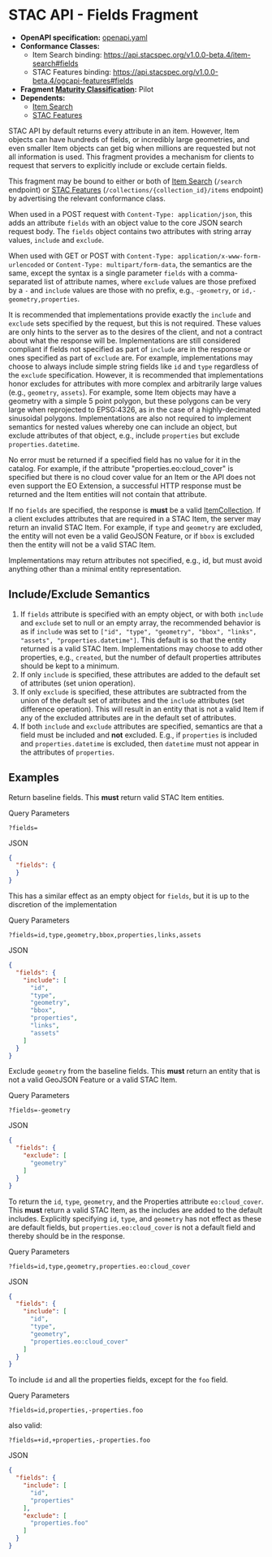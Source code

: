 # STAC API - Fields Fragment

- **OpenAPI specification:** [openapi.yaml](openapi.yaml)
- **Conformance Classes:** 
  - Item Search binding: <https://api.stacspec.org/v1.0.0-beta.4/item-search#fields>
  - STAC Features binding: <https://api.stacspec.org/v1.0.0-beta.4/ogcapi-features#fields>
- **Fragment [Maturity Classification](../../extensions.md#extension-maturity):** Pilot
- **Dependents:**
  - [Item Search](../../item-search)
  - [STAC Features](../../ogcapi-features)

STAC API by default returns every attribute in an item. However, Item objects can have hundreds of fields, or incredibly large
geometries, and even smaller Item objects can get big when millions are requested but not all information is used. This
fragment provides a mechanism for clients to request that servers to explicitly include or exclude certain fields.

This fragment may be bound to either or both of 
[Item Search](../../item-search) (`/search` endpoint) or
[STAC Features](../../ogcapi-features) (`/collections/{collection_id}/items` endpoint) by
advertising the relevant conformance class. 

When used in a POST request with `Content-Type: application/json`, this adds an attribute `fields` with 
an object value to the core JSON search request body. The `fields` object contains two attributes with string array 
values, `include` and `exclude`.

When used with GET or POST with `Content-Type: application/x-www-form-urlencoded` or 
`Content-Type: multipart/form-data`, the semantics are the same, except the syntax is a single parameter `fields` with 
a comma-separated list of attribute names, where `exclude` values are those prefixed by a `-` and `include` values are 
those with no prefix, e.g., `-geometry`, or `id,-geometry,properties`.

It is recommended that implementations provide exactly the `include` and `exclude` sets specified by the request, 
but this is not required. These values are only hints to the server as to the desires of the client, and not a 
contract about what the response will be. Implementations are still considered compliant if fields not specified as part of `include` 
are in the response or ones specified as part of `exclude` are.  For example, implementations may choose to always 
include simple string fields like `id` and `type` regardless of the `exclude` specification. However, it is recommended 
that implementations honor excludes for attributes with more complex and arbitrarily large values 
(e.g., `geometry`, `assets`).  For example, some Item objects may have a geometry with a simple 5 point polygon, but these 
polygons can be very large when reprojected to EPSG:4326, as in the case of a highly-decimated sinusoidal polygons.
Implementations are also not required to implement semantics for nested values whereby one can include an object, but
exclude attributes of that object, e.g., include `properties` but exclude `properties.datetime`.

No error must be returned if a specified field has no value for it in the catalog. For example, if the attribute 
"properties.eo:cloud_cover" is specified but there is no cloud cover value for an Item or the API does not even 
support the EO Extension, a successful HTTP response must be returned and the Item entities will not contain that 
attribute. 

If no `fields` are specified, the response is **must** be a valid [ItemCollection](../itemcollection/README.md). If a client excludes
attributes that are required in a STAC Item, the server may return an invalid STAC Item. For example, if `type` 
and `geometry` are excluded, the entity will not even be a valid GeoJSON Feature, or if `bbox` is excluded then the entity 
will not be a valid STAC Item.

Implementations may return attributes not specified, e.g., id, but must avoid anything other than a minimal entity 
representation. 

## Include/Exclude Semantics 

1. If `fields` attribute is specified with an empty object, or with both `include` and `exclude` set to null or an 
empty array, the recommended behavior is as if `include` was set to 
`["id", "type", "geometry", "bbox", "links", "assets", "properties.datetime"]`.  This default is so that the entity 
returned is a valid STAC Item.  Implementations may choose to add other properties, e.g., `created`, but the number 
of default properties attributes should be kept to a minimum.
2. If only `include` is specified, these attributes are added to the default set of attributes (set union operation). 
3. If only `exclude` is specified, these attributes are subtracted from the union of the default set of attributes and 
the `include` attributes (set difference operation).  This will result in an entity that is not a valid Item if any 
of the excluded attributes are in the default set of attributes.
4. If both `include` and `exclude` attributes are specified, semantics are that a field must be included and **not** 
excluded.  E.g., if `properties` is included and `properties.datetime` is excluded, then `datetime` must not appear 
in the attributes of `properties`.

## Examples

Return baseline fields.  This **must** return valid STAC Item entities. 

Query Parameters
```http
?fields=
```

JSON
```json
{
  "fields": {
  }
}
```

This has a similar effect as an empty object for `fields`, but it is up to the discretion of the implementation 

Query Parameters
```http
?fields=id,type,geometry,bbox,properties,links,assets
```

JSON
```json
{
  "fields": {
    "include": [
      "id",
      "type",
      "geometry",
      "bbox",
      "properties",
      "links",
      "assets"
    ]
  }
}
```

Exclude `geometry` from the baseline fields.  This **must** return an entity that is not a valid GeoJSON Feature or a valid STAC Item.

Query Parameters
```http
?fields=-geometry
```

JSON
```json
{
  "fields": {
    "exclude": [
      "geometry"
    ]
  }
}
```

To return the `id`, `type`, `geometry`, and the Properties attribute `eo:cloud_cover`.
This **must** return a valid STAC Item, as the includes are added to the default includes.
Explicitly specifying `id`, `type`, and `geometry` has not effect as these are default fields,
but `properties.eo:cloud_cover` is not a default field and thereby should be in the response.

Query Parameters
```http
?fields=id,type,geometry,properties.eo:cloud_cover
```

JSON
```json
{
  "fields": {
    "include": [
      "id",
      "type",
      "geometry",
      "properties.eo:cloud_cover"
    ]
  }
}
```

To include `id` and all the properties fields, except for the `foo` field.

Query Parameters
```http
?fields=id,properties,-properties.foo
```

also valid:
```http
?fields=+id,+properties,-properties.foo
```

JSON
```json
{
  "fields": {
    "include": [
      "id",
      "properties"
    ],
    "exclude": [    
      "properties.foo"
    ]
  }
}
```

